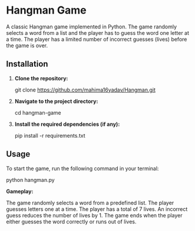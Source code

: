 # Hangman Game

A classic Hangman game implemented in Python. The game randomly selects a word from a list and the player has to guess the word one letter at a time. The player has a limited number of incorrect guesses (lives) before the game is over.

## Installation

1. **Clone the repository:**

    git clone https://github.com/mahima16yadav/Hangman.git

2. **Navigate to the project directory:**

    cd hangman-game

3. **Install the required dependencies (if any):**
 
    pip install -r requirements.txt

## Usage

To start the game, run the following command in your terminal:

python hangman.py

**Gameplay:**

The game randomly selects a word from a predefined list.
The player guesses letters one at a time.
The player has a total of 7 lives. An incorrect guess reduces the number of lives by 1.
The game ends when the player either guesses the word correctly or runs out of lives.
